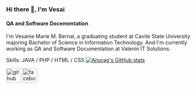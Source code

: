 ### Hi there 👋, I'm Vesai
#### QA  and Software Docementation
I'm Vesanie Marie M. Bernal, a graduating student at Cavite State University majoring Bachelor of Science in Information Technology. And I'm currently working as QA and Software Documentation at Valenin IT Solutions. 

Skills: JAVA / PHP / HTML / CSS
[![Anurag's GitHub stats](https://github-readme-stats.vercel.app/api?Vesanie=anuraghazra)](https://github.com/anuraghazra/github-readme-stats)

[<img src='https://cdn.jsdelivr.net/npm/simple-icons@3.0.1/icons/github.svg' alt='github' height='40'>](https://github.com/https://github.com/Vesai29)  [<img src='https://cdn.jsdelivr.net/npm/simple-icons@3.0.1/icons/facebook.svg' alt='facebook' height='40'>](https://www.facebook.com/https://www.facebook.com/besanie)  
